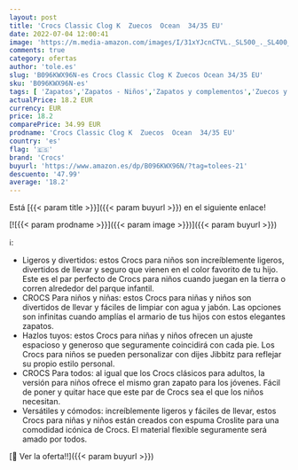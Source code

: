 ```yaml
---
layout: post
title: 'Crocs Classic Clog K  Zuecos  Ocean  34/35 EU'
date: 2022-07-04 12:00:41
image: 'https://m.media-amazon.com/images/I/31xYJcnCTVL._SL500_._SL400_.jpg'
comments: true
category: ofertas
author: 'tole.es'
slug: 'B096KWX96N-es Crocs Classic Clog K Zuecos Ocean 34/35 EU'
sku: 'B096KWX96N-es'
tags: [ 'Zapatos','Zapatos - Niños','Zapatos y complementos','Zuecos y mules para niño','crocs','zuecos','🇪🇸', ]
actualPrice: 18.2 EUR
currency: EUR
price: 18.2
comparePrice: 34.99 EUR
prodname: 'Crocs Classic Clog K  Zuecos  Ocean  34/35 EU'
country: 'es'
flag: '🇪🇸'
brand: 'Crocs'
buyurl: 'https://www.amazon.es/dp/B096KWX96N/?tag=tolees-21'
descuento: '47.99'
average: '18.2'
---
```


Está [{{< param title >}}]({{< param buyurl >}}) en el siguiente enlace!

[![{{< param prodname >}}]({{< param image >}})]({{< param buyurl >}})

ℹ️:

- Ligeros y divertidos: estos Crocs para niños son increíblemente ligeros, divertidos de llevar y seguro que vienen en el color favorito de tu hijo. Este es el par perfecto de Crocs para niños cuando juegan en la tierra o corren alrededor del parque infantil.
- CROCS Para niños y niñas: estos Crocs para niñas y niños son divertidos de llevar y fáciles de limpiar con agua y jabón. Las opciones son infinitas cuando amplías el armario de tus hijos con estos elegantes zapatos.
- Hazlos tuyos: estos Crocs para niñas y niños ofrecen un ajuste espacioso y generoso que seguramente coincidirá con cada pie. Los Crocs para niños se pueden personalizar con dijes Jibbitz para reflejar su propio estilo personal.
- CROCS Para todos: al igual que los Crocs clásicos para adultos, la versión para niños ofrece el mismo gran zapato para los jóvenes. Fácil de poner y quitar hace que este par de Crocs sea el que los niños necesitan.
- Versátiles y cómodos: increíblemente ligeros y fáciles de llevar, estos Crocs para niñas y niños están creados con espuma Croslite para una comodidad icónica de Crocs. El material flexible seguramente será amado por todos.

[🛒 Ver la oferta!!]({{< param buyurl >}})
